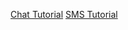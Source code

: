 <a href="https://www.scaledrone.com/blog/android-chat-tutorial/">Chat Tutorial</a>
<a href="https://www.androidauthority.com/how-to-create-an-sms-app-721438/">SMS Tutorial</a>